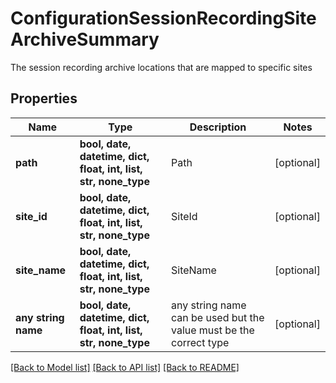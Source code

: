 # ConfigurationSessionRecordingSiteArchiveSummary

The session recording archive locations that are mapped to specific sites

## Properties
Name | Type | Description | Notes
------------ | ------------- | ------------- | -------------
**path** | **bool, date, datetime, dict, float, int, list, str, none_type** | Path | [optional] 
**site_id** | **bool, date, datetime, dict, float, int, list, str, none_type** | SiteId | [optional] 
**site_name** | **bool, date, datetime, dict, float, int, list, str, none_type** | SiteName | [optional] 
**any string name** | **bool, date, datetime, dict, float, int, list, str, none_type** | any string name can be used but the value must be the correct type | [optional]

[[Back to Model list]](../README.md#documentation-for-models) [[Back to API list]](../README.md#documentation-for-api-endpoints) [[Back to README]](../README.md)


